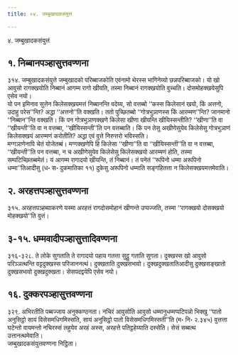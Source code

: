 ```yaml
---
title: ०४. जम्बुखादकसंयुत्तं

---
```

४. जम्बुखादकसंयुत्तं  


## १. निब्बानपञ्हासुत्तवण्णना

३१४. जम्बुखादकसंयुत्ते जम्बुखादको परिब्बाजकोति एवंनामो थेरस्स भागिनेय्यो छन्नपरिब्बाजको। यो खो आवुसो रागक्खयोति निब्बानं आगम्म रागो खीयति, तस्मा निब्बानं रागक्खयोति वुच्चति। दोसमोहक्खयेसुपि एसेव नयो।  
यो पन इमिनाव सुत्तेन किलेसक्खयमत्तं निब्बानन्ति वदेय्य, सो वत्तब्बो ‘‘कस्स किलेसानं खयो, किं अत्तनो, उदाहु परेस’’न्ति? अद्धा ‘‘अत्तनो’’ति वक्खति। ततो पुच्छितब्बो ‘‘गोत्रभुञाणस्स किं आरम्मण’’न्ति? जानमानो ‘‘निब्बान’’न्ति वक्खति। किं पन गोत्रभुञाणक्खणे किलेसा खीणा खीयन्ति खीयिस्सन्तीति? ‘‘खीणा’’ति वा ‘‘खीयन्ती’’ति वा न वत्तब्बा, ‘‘खीयिस्सन्ती’’ति पन वत्तब्बाति। किं पन तेसु अखीणेसुयेव किलेसेसु गोत्रभुञाणं किलेसक्खयं आरम्मणं करोतीति? अद्धा एवं वुत्ते निरुत्तरो भविस्सति।  
मग्गञाणेनापि चेतं योजेतब्बं। मग्गक्खणेपि हि किलेसा ‘‘खीणा’’ति वा ‘‘खीयिस्सन्ती’’ति वा न वत्तब्बा, ‘‘खीयन्ती’’ति पन वत्तब्बा, न च अखीणेसुयेव किलेसेसु किलेसक्खयो आरम्मणं होति, तस्मा सम्पटिच्छितब्बमेतं। यं आगम्म रागादयो खीयन्ति, तं निब्बानं। तं पनेतं ‘‘रूपिनो धम्मा अरूपिनो धम्मा’’तिआदीसु (ध॰ स॰ दुकमातिका ११) दुकेसु अरूपिनो धम्माति सङ्गहितत्ता न किलेसक्खयमत्तमेवाति।  


## २. अरहत्तपञ्हासुत्तवण्णना

३१५. अरहत्तपञ्हब्याकरणे यस्मा अरहत्तं रागदोसमोहानं खीणन्ते उप्पज्जति, तस्मा ‘‘रागक्खयो दोसक्खयो मोहक्खयो’’ति वुत्तं।  


## ३-१५. धम्मवादीपञ्हासुत्तादिवण्णना

३१६-३२८. ते लोके सुगताति ते रागादयो पहाय गतत्ता सुट्ठु गताति सुगता। दुक्खस्स खो आवुसो परिञ्ञत्थन्ति वट्टदुक्खस्स परिजाननत्थं। दुक्खताति दुक्खसभावो। दुक्खदुक्खतातिआदीसु दुक्खसङ्खातो दुक्खसभावो दुक्खदुक्खता। सेसपदद्वयेपि एसेव नयो।  


## १६. दुक्करपञ्हासुत्तवण्णना

३२९. अभिरतीति पब्बज्जाय अनुक्कण्ठनता। नचिरं आवुसोति आवुसो धम्मानुधम्मप्पटिपन्नो भिक्खु ‘‘पातो अनुसिट्ठो सायं विसेसमधिगमिस्सति, सायं अनुसिट्ठो पातो विसेसमधिगमिस्सती’’ति (म॰ नि॰ २.३४५) वुत्तत्ता घटेन्तो वायमन्तो नचिरस्सं लहुयेव अरहं अस्स, अरहत्ते पतिट्ठहेय्याति दस्सेति। सेसं सब्बत्थ उत्तानत्थमेवाति।  
जम्बुखादकसंयुत्तवण्णना निट्ठिता।  